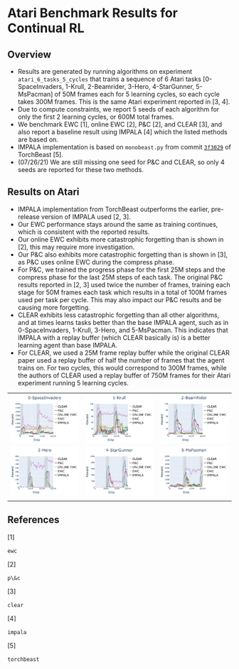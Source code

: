 # Atari Benchmark Results for Continual RL

## Overview
- Results are generated by running algorithms on experiment `atari_6_tasks_5_cycles` that trains a sequence of 6 Atari tasks [0-SpaceInvaders, 1-Krull, 2-Beamrider, 3-Hero, 4-StarGunner, 5-MsPacman] of 50M frames each for 5 learning cycles, so each cycle takes 300M frames. This is the same Atari experiment reported in [3, 4]. 
- Due to compute constraints, we report 5 seeds of each algorithm for only the first 2 learning cycles, or 600M total frames. 
- We benchmark EWC [1], online EWC [2], P&C [2], and CLEAR [3], and also report a baseline result using IMPALA [4] which the listed methods are based on.
- IMPALA implementation is based on `monobeast.py` from commit [`3f3029`](https://github.com/facebookresearch/torchbeast/tree/3f3029cf3d6d488b8b8f952964795f451a49048f) of TorchBeast [5].
- (07/26/21) We are still missing one seed for P\&C and CLEAR, so only 4 seeds are reported for these two methods.

## Results on Atari

- IMPALA implementation from TorchBeast outperforms the earlier, pre-release version of IMPALA used [2, 3].
- Our EWC performance stays around the same as training continues, which is consistent with the reported results.
- Our online EWC exhibits more catastrophic forgetting than is shown in [2], this may require more investigation.
- Our P\&C also exhibits more catastrophic forgetting than is shown in [3], as P\&C uses online EWC during the compress phase. 
- For P\&C, we trained the progress phase for the first 25M steps and the compress phase for the last 25M steps of each task. The original P\&C results reported in [2, 3] used twice the number of frames, training each stage for 50M frames each task which results in a total of 100M frames used per task per cycle. This may also impact our P\&C results and be causing more forgetting.
- CLEAR exhibits less catastrophic forgetting than all other algorithms, and at times learns tasks better than the base IMPALA agent, such as in 0-SpaceInvaders, 1-Krull, 3-Hero, and 5-MsPacman. This indicates that IMPALA with a replay buffer (which CLEAR basically is) is a better learning agent than base IMPALA. 
- For CLEAR, we used a 25M frame replay buffer while the original CLEAR paper used a replay buffer of half the number of frames that the agent trains on. For two cycles, this would correspond to 300M frames, while the authors of CLEAR used a replay buffer of 750M frames for their Atari experiment running 5 learning cycles. 



|   |   |   |
|---|---|---|
![](../assets/atari_task0.png) | ![](../assets/atari_task1.png) | ![](../assets/atari_task2.png)
![](../assets/atari_task3.png) | ![](../assets/atari_task4.png) | ![](../assets/atari_task5.png)
|   |   |   |

## References
[1] 
```
ewc
```

[2]
```
p\&c
```

[3]
```
clear
```

[4]
```
impala
```

[5]
```
torchbeast
```